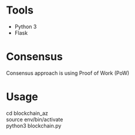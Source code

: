 # Tools
- Python 3
- Flask

# Consensus
Consensus approach is using Proof of Work (PoW)

# Usage
cd blockchain_az <br/>
source env/bin/activate <br/>
python3 blockchain.py